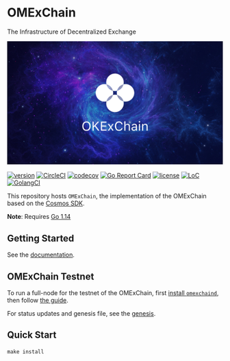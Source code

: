 # OMExChain
The Infrastructure of Decentralized Exchange

![banner](./docs/images/omexchain-image.jpg)

[![version](https://img.shields.io/github/tag/omexapp/omexchain.svg)](https://github.com/omexapp/omexchain/releases/latest)
[![CircleCI](https://circleci.com/gh/omexapp/omexchain/tree/master.svg?style=shield)](https://circleci.com/gh/omexapp/omexchain/tree/master)
[![codecov](https://codecov.io/gh/omexapp/omexchain/branch/master/graph/badge.svg)](https://codecov.io/gh/omexapp/omexchain)
[![Go Report Card](https://goreportcard.com/badge/github.com/omexapp/omexchain)](https://goreportcard.com/report/github.com/omexapp/omexchain)
[![license](https://img.shields.io/github/license/omexapp/omexchain.svg)](https://github.com/omexapp/omexchain/blob/master/LICENSE)
[![LoC](https://tokei.rs/b1/github/omexapp/omexchain)](https://github.com/omexapp/omexchain)
[![GolangCI](https://golangci.com/badges/github.com/omexapp/omexchain.svg)](https://golangci.com/r/github.com/omexapp/omexchain)

This repository hosts `OMExChain`, the implementation of the OMExChain based on the [Cosmos SDK](https://github.com/cosmos/cosmos-sdk).

**Note**: Requires [Go 1.14](https://golang.org/dl/)

## Getting Started
See the [documentation](https://omexchain-docs.readthedocs.io/en/latest/index.html).

## OMExChain Testnet

To run a full-node for the testnet of the OMExChain, first [install `omexchaind`](https://omexchain-docs.readthedocs.io/en/latest/getting-start/install-omexchain.html), then follow [the guide](https://omexchain-docs.readthedocs.io/en/latest/getting-start/join-omexchain-testnet.html).

For status updates and genesis file, see the [genesis](https://omexchain-docs.readthedocs.io/en/latest/getting-start/join-omexchain-testnet.html#genesis-seeds).

## Quick Start

```
make install
```



